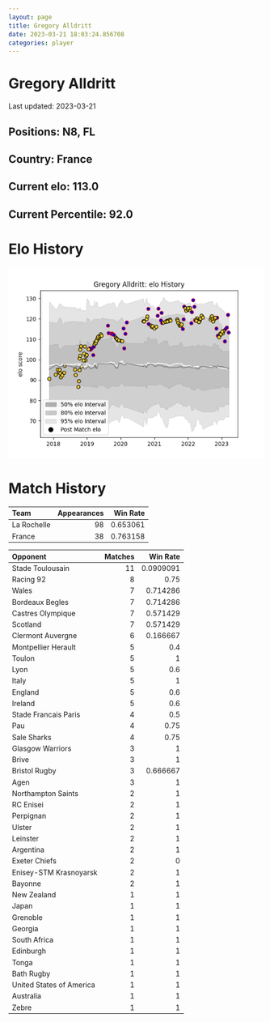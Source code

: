 ```yaml
---  
layout: page  
title: Gregory Alldritt  
date: 2023-03-21 18:03:24.856708  
categories: player  
---
```

# Gregory Alldritt


Last updated: 2023-03-21
## Positions: N8, FL

## Country: France

## Current elo: 113.0

## Current Percentile: 92.0

# Elo History


![elo history](history_GregoryAlldritt.png)
# Match History


| Team        |   Appearances |   Win Rate |
|:------------|--------------:|-----------:|
| La Rochelle |            98 |   0.653061 |
| France      |            38 |   0.763158 |

| Opponent                 |   Matches |   Win Rate |
|:-------------------------|----------:|-----------:|
| Stade Toulousain         |        11 |  0.0909091 |
| Racing 92                |         8 |  0.75      |
| Wales                    |         7 |  0.714286  |
| Bordeaux Begles          |         7 |  0.714286  |
| Castres Olympique        |         7 |  0.571429  |
| Scotland                 |         7 |  0.571429  |
| Clermont Auvergne        |         6 |  0.166667  |
| Montpellier Herault      |         5 |  0.4       |
| Toulon                   |         5 |  1         |
| Lyon                     |         5 |  0.6       |
| Italy                    |         5 |  1         |
| England                  |         5 |  0.6       |
| Ireland                  |         5 |  0.6       |
| Stade Francais Paris     |         4 |  0.5       |
| Pau                      |         4 |  0.75      |
| Sale Sharks              |         4 |  0.75      |
| Glasgow Warriors         |         3 |  1         |
| Brive                    |         3 |  1         |
| Bristol Rugby            |         3 |  0.666667  |
| Agen                     |         3 |  1         |
| Northampton Saints       |         2 |  1         |
| RC Enisei                |         2 |  1         |
| Perpignan                |         2 |  1         |
| Ulster                   |         2 |  1         |
| Leinster                 |         2 |  1         |
| Argentina                |         2 |  1         |
| Exeter Chiefs            |         2 |  0         |
| Enisey-STM Krasnoyarsk   |         2 |  1         |
| Bayonne                  |         2 |  1         |
| New Zealand              |         1 |  1         |
| Japan                    |         1 |  1         |
| Grenoble                 |         1 |  1         |
| Georgia                  |         1 |  1         |
| South Africa             |         1 |  1         |
| Edinburgh                |         1 |  1         |
| Tonga                    |         1 |  1         |
| Bath Rugby               |         1 |  1         |
| United States of America |         1 |  1         |
| Australia                |         1 |  1         |
| Zebre                    |         1 |  1         |